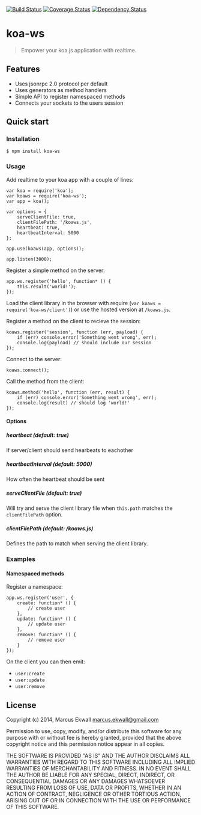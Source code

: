 [![Build Status](https://secure.travis-ci.org/mekwall/koa-ws.png)](http://travis-ci.org/mekwall/koa-ws) [![Coverage Status](https://img.shields.io/coveralls/mekwall/koa-ws.svg)](https://coveralls.io/r/mekwall/koa-ws) [![Dependency Status](https://david-dm.org/mekwall/koa-ws.png)](https://david-dm.org/mekwall/koa-ws)

# koa-ws

> Empower your koa.js application with realtime.

## Features

* Uses jsonrpc 2.0 protocol per default
* Uses generators as method handlers
* Simple API to register namespaced methods
* Connects your sockets to the users session

## Quick start

### Installation

    $ npm install koa-ws

### Usage

Add realtime to your koa app with a couple of lines:

    var koa = require('koa');
    var koaws = require('koa-ws');
    var app = koa();

    var options = {
        serveClientFile: true,
        clientFilePath: '/koaws.js',
        heartbeat: true,
        heartbeatInterval: 5000
    };

    app.use(koaws(app, options));

    app.listen(3000);

Register a simple method on the server:

    app.ws.register('hello', function* () {
        this.result('world!');
    });

Load the client library in the browser with require (`var koaws = require('koa-ws/client')`) or use the hosted version at `/koaws.js`.

Register a method on the client to recieve the session:

    koaws.register('session', function (err, payload) {
        if (err) console.error('Something went wrong', err);
        console.log(payload) // should include our session
    });

Connect to the server:

    koaws.connect();

Call the method from the client:

    koaws.method('hello', function (err, result) {
        if (err) console.error('Something went wrong', err);
        console.log(result) // should log 'world!'
    });

#### Options

##### heartbeat (default: true)
If server/client should send hearbeats to eachother

##### heartbeatInterval (default: 5000)
How often the heartbeat should be sent

##### serveClientFile (default: true)
Will try and serve the client library file when `this.path` matches the `clientFilePath` option.

##### clientFilePath (default: /koaws.js)
Defines the path to match when serving the client library.

### Examples

#### Namespaced methods

Register a namespace:

    app.ws.register('user', {
        create: function* () {
            // create user
        },
        update: function* () {
            // update user
        },
        remove: function* () {
            // remove user
        }
    });

On the client you can then emit:

* `user:create`
* `user:update`
* `user:remove`


## License

Copyright (c) 2014, Marcus Ekwall marcus.ekwall@gmail.com

Permission to use, copy, modify, and/or distribute this software for any purpose with or without fee is hereby granted, provided that the above copyright notice and this permission notice appear in all copies.

THE SOFTWARE IS PROVIDED "AS IS" AND THE AUTHOR DISCLAIMS ALL WARRANTIES WITH REGARD TO THIS SOFTWARE INCLUDING ALL IMPLIED WARRANTIES OF MERCHANTABILITY AND FITNESS. IN NO EVENT SHALL THE AUTHOR BE LIABLE FOR ANY SPECIAL, DIRECT, INDIRECT, OR CONSEQUENTIAL DAMAGES OR ANY DAMAGES WHATSOEVER RESULTING FROM LOSS OF USE, DATA OR PROFITS, WHETHER IN AN ACTION OF CONTRACT, NEGLIGENCE OR OTHER TORTIOUS ACTION, ARISING OUT OF OR IN CONNECTION WITH THE USE OR PERFORMANCE OF THIS SOFTWARE.
